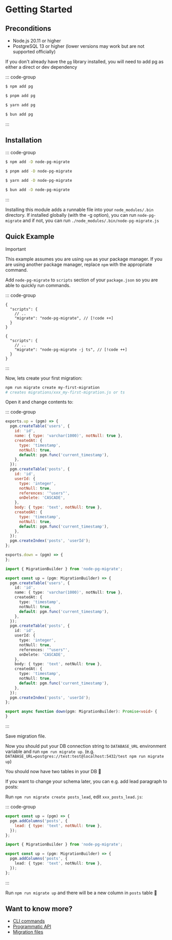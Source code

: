 # Getting Started

## Preconditions

- Node.js 20.11 or higher
- PostgreSQL 13 or higher (lower versions may work but are not supported officially)

If you don't already have the [`pg`](https://node-postgres.com/) library installed, you will need to add pg as either a
direct or dev dependency

::: code-group

```sh [npm]
$ npm add pg
```

```sh [pnpm]
$ pnpm add pg
```

```sh [yarn]
$ yarn add pg
```

```sh [bun]
$ bun add pg
```

:::

## Installation

::: code-group

```sh [npm]
$ npm add -D node-pg-migrate
```

```sh [pnpm]
$ pnpm add -D node-pg-migrate
```

```sh [yarn]
$ yarn add -D node-pg-migrate
```

```sh [bun]
$ bun add -D node-pg-migrate
```

:::

Installing this module adds a runnable file into your `node_modules/.bin` directory. If installed globally (with the -g
option), you can run `node-pg-migrate` and if not, you can run `./node_modules/.bin/node-pg-migrate.js`

## Quick Example

> [!IMPORTANT]
> This example assumes you are using `npm` as your package manager. If you are using another package manager, replace
`npm` with the appropriate command.

Add `node-pg-migrate` to `scripts` section of your `package.json` so you are able to quickly run commands.

::: code-group

```jsonc [JavaScript]
{
  "scripts": {
    // ..
    "migrate": "node-pg-migrate", // [!code ++]
  }
}
```

```jsonc [TypeScript]
{
  "scripts": {
    // ..
    "migrate": "node-pg-migrate -j ts", // [!code ++]
  }
}
```

:::

Now, lets create your first migration:

```bash
npm run migrate create my-first-migration
# creates migrations/xxx_my-first-migration.js or ts
```

Open it and change contents to:

::: code-group

```js [JavaScript]
exports.up = (pgm) => {
  pgm.createTable('users', {
    id: 'id',
    name: { type: 'varchar(1000)', notNull: true },
    createdAt: {
      type: 'timestamp',
      notNull: true,
      default: pgm.func('current_timestamp'),
    },
  });
  pgm.createTable('posts', {
    id: 'id',
    userId: {
      type: 'integer',
      notNull: true,
      references: '"users"',
      onDelete: 'CASCADE',
    },
    body: { type: 'text', notNull: true },
    createdAt: {
      type: 'timestamp',
      notNull: true,
      default: pgm.func('current_timestamp'),
    },
  });
  pgm.createIndex('posts', 'userId');
};

exports.down = (pgm) => {
};
```

```ts [TypeScript]
import { MigrationBuilder } from 'node-pg-migrate';

export const up = (pgm: MigrationBuilder) => {
  pgm.createTable('users', {
    id: 'id',
    name: { type: 'varchar(1000)', notNull: true },
    createdAt: {
      type: 'timestamp',
      notNull: true,
      default: pgm.func('current_timestamp'),
    },
  });
  pgm.createTable('posts', {
    id: 'id',
    userId: {
      type: 'integer',
      notNull: true,
      references: '"users"',
      onDelete: 'CASCADE',
    },
    body: { type: 'text', notNull: true },
    createdAt: {
      type: 'timestamp',
      notNull: true,
      default: pgm.func('current_timestamp'),
    },
  });
  pgm.createIndex('posts', 'userId');
};

export async function down(pgm: MigrationBuilder): Promise<void> {
}
```

:::

Save migration file.

Now you should put your DB connection string to `DATABASE_URL` environment variable and run `npm run migrate up`.
(e.g. `DATABASE_URL=postgres://test:test@localhost:5432/test npm run migrate up`)

You should now have two tables in your DB :tada:

If you want to change your schema later, you can e.g. add lead paragraph to posts:

Run `npm run migrate create posts_lead`, edit `xxx_posts_lead.js`:

::: code-group

```js [JavaScript]
export const up = (pgm) => {
  pgm.addColumns('posts', {
    lead: { type: 'text', notNull: true },
  });
};
```

```ts [TypeScript]
import { MigrationBuilder } from 'node-pg-migrate';

export const up = (pgm: MigrationBuilder) => {
  pgm.addColumns('posts', {
    lead: { type: 'text', notNull: true },
  });
};
```

:::

Run `npm run migrate up` and there will be a new column in `posts` table :tada:

## Want to know more?

- [CLI commands](/cli)
- [Programmatic API](/api)
- [Migration files](/migrations/)
